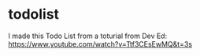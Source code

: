 # todolist
I made this Todo List from a toturial from Dev Ed: https://www.youtube.com/watch?v=Ttf3CEsEwMQ&t=3s
